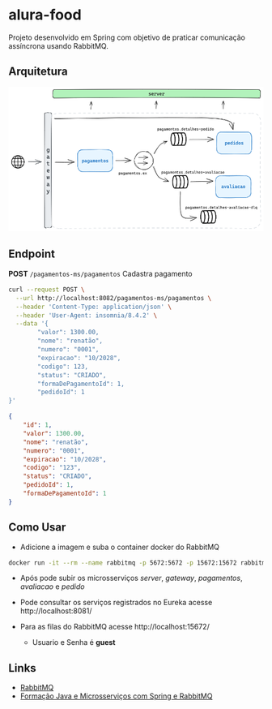 # alura-food

Projeto desenvolvido em Spring com objetivo de praticar comunicação assíncrona usando RabbitMQ.

## Arquitetura



![project-architecture](architecture.png)

## Endpoint

**POST** `/pagamentos-ms/pagamentos` Cadastra pagamento
```bash
curl --request POST \
  --url http://localhost:8082/pagamentos-ms/pagamentos \
  --header 'Content-Type: application/json' \
  --header 'User-Agent: insomnia/8.4.2' \
  --data '{
        "valor": 1300.00,
        "nome": "renatão",
        "numero": "0001",
        "expiracao": "10/2028",
        "codigo": 123,
        "status": "CRIADO",
        "formaDePagamentoId": 1,
        "pedidoId": 1
}'
```
```json
{
	"id": 1,
	"valor": 1300.00,
	"nome": "renatão",
	"numero": "0001",
	"expiracao": "10/2028",
	"codigo": "123",
	"status": "CRIADO",
	"pedidoId": 1,
	"formaDePagamentoId": 1
}
```

## Como Usar

- Adicione a imagem e suba o container docker do RabbitMQ
```bash
docker run -it --rm --name rabbitmq -p 5672:5672 -p 15672:15672 rabbitmq:3.10-management
```
- Após pode subir os microsserviços *server*, *gateway*, *pagamentos*, *avaliacao* e *pedido*

- Pode consultar os serviços registrados no Eureka acesse http://localhost:8081/

- Para as filas do RabbitMQ acesse http://localhost:15672/
     - Usuario e Senha é **guest**

## Links
- [RabbitMQ](https://www.rabbitmq.com/)
- [Formação Java e Microsserviços com Spring e RabbitMQ](https://cursos.alura.com.br/formacao-java-microsservicos)   